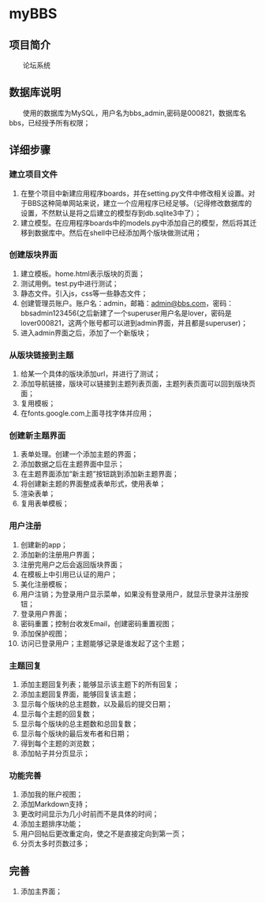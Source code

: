 # myBBS

## 项目简介

&emsp;&emsp;论坛系统

## 数据库说明

&emsp;&emsp;使用的数据库为MySQL，用户名为bbs_admin,密码是000821，数据库名bbs，已经授予所有权限；

## 详细步骤

### 建立项目文件

1. 在整个项目中新建应用程序boards，并在setting.py文件中修改相关设置。对于BBS这种简单网站来说，建立一个应用程序已经足够。（记得修改数据库的设置，不然默认是将之后建立的模型存到db.sqlite3中了）；  
2. 建立模型。在应用程序boards中的models.py中添加自己的模型，然后将其迁移到数据库中。然后在shell中已经添加两个版块做测试用； 

### 创建版块界面

1. 建立模板。home.html表示版块的页面；  
2. 测试用例。test.py中进行测试；  
3. 静态文件。引入js，css等一些静态文件；  
4. 创建管理员账户。账户名：admin，邮箱：admin@bbs.com，密码：bbsadmin123456(之后新建了一个superuser用户名是lover，密码是lover000821，这两个账号都可以进到admin界面，并且都是superuser)；  
5. 进入admin界面之后，添加了一个新版块；  

### 从版块链接到主题

1. 给某一个具体的版块添加url，并进行了测试；  
2. 添加导航链接，版块可以链接到主题列表页面，主题列表页面可以回到版块页面；  
3. 复用模板；  
4. 在fonts.google.com上面寻找字体并应用；  

### 创建新主题界面

1. 表单处理。创建一个添加主题的界面；  
2. 添加数据之后在主题界面中显示；  
3. 在主题界面添加“新主题”按钮跳到添加新主题界面；  
4. 将创建新主题的界面整成表单形式，使用表单；  
5. 渲染表单；
6. 复用表单模板；

### 用户注册

1. 创建新的app；  
2. 添加新的注册用户界面；  
3. 注册完用户之后会返回版块界面；  
4. 在模板上中引用已认证的用户；  
5. 美化注册模板；  
6. 用户注销；为登录用户显示菜单，如果没有登录用户，就显示登录并注册按钮；  
7. 登录用户界面；
8. 密码重置；控制台收发Email，创建密码重置视图；  
9. 添加保护视图；  
10. 访问已登录用户；主题能够记录是谁发起了这个主题；

### 主题回复

1. 添加主题回复列表；能够显示该主题下的所有回复；
2. 添加主题回复界面，能够回复该主题；
3. 显示每个版块的总主题数，以及最后的提交日期；
4. 显示每个主题的回复数；  
5. 显示每个版块的总主题数和总回复数；  
6. 显示每个版块的最后发布者和日期；  
7. 得到每个主题的浏览数；
8. 添加帖子并分页显示；

### 功能完善

1. 添加我的账户视图；  
2. 添加Markdown支持；  
3. 更改时间显示为几小时前而不是具体的时间；  
4. 添加主题排序功能；  
5. 用户回帖后更改重定向，使之不是直接定向到第一页；  
6. 分页太多时页数过多；

## 完善

1. 添加主界面；